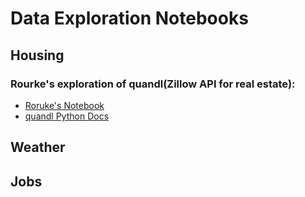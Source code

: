 # Data Exploration Notebooks

## Housing

### Rourke's exploration of quandl(Zillow API for real estate):
- [Roruke's Notebook](https://colab.research.google.com/drive/1zHmqfjFXyDDqkv2QTHS_nkqGSKWQWwh-?usp=sharing)
- [quandl Python Docs](https://docs.quandl.com/docs/python-installation)


## Weather

## Jobs


